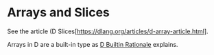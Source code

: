 # Arrays and Slices

See the article (D Slices[https://dlang.org/articles/d-array-article.html].

Arrays in D are a built-in type as [D Builtin Rationale](https://dlang.org/articles/builtin.html) explains.
